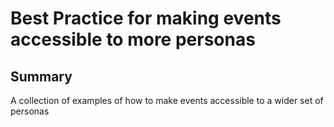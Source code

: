 # Best Practice for making events accessible to more personas

## Summary

A collection of examples of how to make events accessible to a wider set of personas